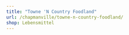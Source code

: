 ```yaml
---
title: "Towne 'N Country Foodland"
url: /chapmanville/towne-n-country-foodland/
shop: Lebensmittel
---
```

